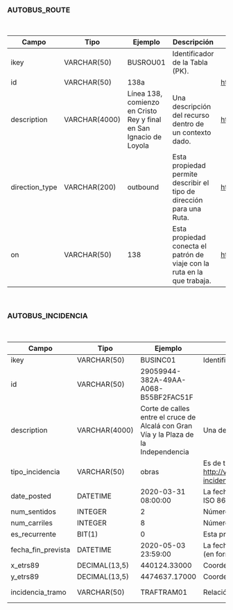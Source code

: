 
[comment]: <!!!!!!!!!!!!!!!!!!!!!!!!!!!!!!!!!!!!!!!!!!!!!!!!!!!!!!!!!!!!!!!!!!!!!!!!!!!!!!!!!!!!!!!!> 
&nbsp;
### AUTOBUS_ROUTE <a name="id9"></a>
&nbsp;

|     Campo             |     Tipo             |     Ejemplo                                                                 |     Descripción                                                                   |     URL                                                  |
|-----------------------|----------------------|-----------------------------------------------------------------------------|-----------------------------------------------------------------------------------|----------------------------------------------------------|
|     ikey              |     VARCHAR(50)      |     BUSROU01                                                                |     Identificador de la Tabla (PK).                                               |                                                          |
|     id                |     VARCHAR(50)      |     138a                                                                    |                                                                                   |     http://purl.org/dc/terms/identifier                  |
|     description       |     VARCHAR(4000)    |     Línea 138, comienzo en Cristo Rey y final en San Ignacio de   Loyola    |     Una descripción del recurso dentro de un contexto dado.                       |     http://purl.org/dc/terms/description                 |
|     direction_type    |     VARCHAR(200)     |     outbound                                                                |     Esta propiedad permite   describir el tipo de dirección para una Ruta.        |     http://w3id.org/transmodel/journeys#directionType    |
|     on                |     VARCHAR(50)      |     138                                                                     |     Esta propiedad conecta el patrón de viaje con la ruta en la que   trabaja.    |     http://w3id.org/transmodel/journeys#on               |



[comment]: <!!!!!!!!!!!!!!!!!!!!!!!!!!!!!!!!!!!!!!!!!!!!!!!!!!!!!!!!!!!!!!!!!!!!!!!!!!!!!!!!!!!!!!!!> 

&nbsp;
### AUTOBUS_INCIDENCIA <a name="id10"></a>
&nbsp;


|     Campo                 |     Tipo             |     Ejemplo                                                                                   |     Descripción                                                                                                |     URL                                                                                        |
|---------------------------|----------------------|-----------------------------------------------------------------------------------------------|----------------------------------------------------------------------------------------------------------------|------------------------------------------------------------------------------------------------|
|     ikey                  |     VARCHAR(50)      |     BUSINC01                                                                                  |     Identificador de la   Tabla (PK).                                                                          |                                                                                                |
|     id                    |     VARCHAR(50)      |     29059944-382A-49AA-A068-B55BF2FAC51F                                                      |                                                                                                                |     http://purl.org/dc/terms/identifier                                                        |
|     description           |     VARCHAR(4000)    |     Corte de calles   entre el cruce de Alcalá con Gran Vía y la Plaza de la Independencia    |     Una   descripción del recurso dentro de un contexto dado.                                                  |     http://purl.org/dc/terms/description                                                       |
|     tipo_incidencia       |     VARCHAR(50)      |     obras                                                                                     |     Es de tipo   SKOS:     http://vocab.linkeddata.es/datosabiertos/kos/transporte/trafico/tipo-incidencia     |     http://vocab.ciudadesabiertas.es/def/transporte/trafico#tipoIncidencia                     |
|     date_posted           |     DATETIME         |     2020-03-31   08:00:00                                                                     |     La fecha y   hora de publicación de una incidencia (en formato fecha ISO 8601)                             |     http://schema.org/datePosted                                                               |
|     num_sentidos          |     INTEGER          |     2                                                                                         |     Número de   sentidos de circulación                                                                        |     http://vocab.ciudadesabiertas.es/def/transporte/trafico#numSentidos                        |
|     num_carriles          |     INTEGER          |     8                                                                                         |     Número de   carriles de circulación                                                                        |     http://vocab.ciudadesabiertas.es/def/transporte/trafico#numCarriles                        |
|     es_recurrente         |     BIT(1)           |     0                                                                                         |     Esta   propiedad permite describir si la incidencia es recurrente o no.                                    |     http://vocab.ciudadesabiertas.es/def/transporte/trafico#esRecurrente                       |
|     fecha_fin_prevista    |     DATETIME         |     2020-05-03   23:59:00                                                                     |     La fecha y   hora prevista de finalización de una incidencia planificada (en formato fecha   ISO 8601).    |     http://vocab.ciudadesabiertas.es/def/transporte/trafico#fechaFinPrevista                   |
|     x_etrs89              |     DECIMAL(13,5)    |     440124.33000                                                                              |     Coordenada X   en metros (ETRS89).                                                                         |     https://datos.ign.es/def/geo_core#xETRS89                                                  |
|     y_etrs89              |     DECIMAL(13,5)    |     4474637.17000                                                                             |     Coordenada Y   en metros (ETRS89).                                                                         |     https://datos.ign.es/def/geo_core#yETRS89                                                  |
|     incidencia_tramo      |     VARCHAR(50)      |     TRAFTRAM01                                                                                |     Relación de   la Incidencia con el Tramo donde se produce la misma.                                        |     http://vocab.ciudadesabiertas.es/def/transporte/trafico/index-es.html#incidenciaEnTramo    |





